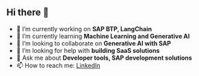 ## Hi there 👋


- 🔭 I’m currently working on **SAP BTP, LangChain**
- 🌱 I’m currently learning **Machine Learning and Generative AI**
- 👯 I’m looking to collaborate on **Generative AI with SAP**
- 🤝 I’m looking for help with **building SaaS solutions**
- 💬 Ask me about **Developer tools, SAP development solutions**
- 📫 How to reach me: [LinkedIn](https://www.linkedin.com/in/prabhatpathania/)

